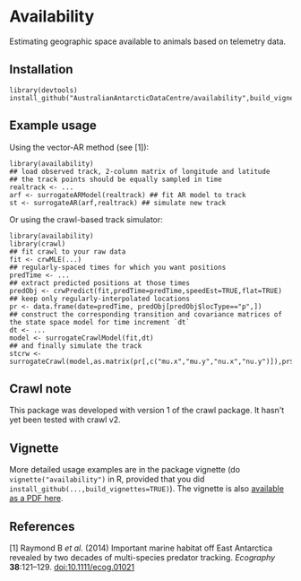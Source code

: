 # Availability

Estimating geographic space available to animals based on telemetry data.

## Installation
```{r}
library(devtools)
install_github("AustralianAntarcticDataCentre/availability",build_vignettes=TRUE)
```

## Example usage
Using the vector-AR method (see [1]):
```{r}
library(availability)
## load observed track, 2-column matrix of longitude and latitude
## the track points should be equally sampled in time
realtrack <- ...
arf <- surrogateARModel(realtrack) ## fit AR model to track
st <- surrogateAR(arf,realtrack) ## simulate new track
```

Or using the crawl-based track simulator:
```{r}
library(availability)
library(crawl)
## fit crawl to your raw data
fit <- crwMLE(...)
## regularly-spaced times for which you want positions
predTime <- ...
## extract predicted positions at those times
predObj <- crwPredict(fit,predTime=predTime,speedEst=TRUE,flat=TRUE)
## keep only regularly-interpolated locations
pr <- data.frame(date=predTime, predObj[predObj$locType=="p",])
## construct the corresponding transition and covariance matrices of the state space model for time increment `dt`
dt <- ...
model <- surrogateCrawlModel(fit,dt)
## and finally simulate the track
stcrw <- surrogateCrawl(model,as.matrix(pr[,c("mu.x","mu.y","nu.x","nu.y")]),pr$date)
```

## Crawl note
This package was developed with version 1 of the crawl package. It hasn't yet been tested with crawl v2.

## Vignette
More detailed usage examples are in the package vignette (do `vignette("availability")` in R, provided that you did `install_github(...,build_vignettes=TRUE)`). The vignette is also [available as a PDF here](./vignettes/availability.pdf?raw=true).

## References
[1] Raymond B *et al.* (2014) Important marine habitat off East Antarctica revealed by two decades of multi-species predator tracking. *Ecography* **38**:121–129. [doi:10.1111/ecog.01021](http://dx.doi.org/10.1111/ecog.01021)
